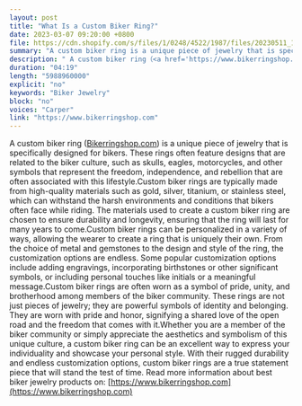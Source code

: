 ```yaml
---
layout: post
title: "What Is a Custom Biker Ring?"
date: 2023-03-07 09:20:00 +0800
file: https://cdn.shopify.com/s/files/1/0248/4522/1987/files/20230511_1.mp3?v=1683796206
summary: "A custom biker ring is a unique piece of jewelry that is specifically designed for bikers. These rings often feature designs that are related to the biker culture, such as skulls, eagles, motorcycles, and other symbols that represent the freedom, independence, and rebellion that are often associated with this lifestyle.Custom biker rings are typically made from high-quality materials such as gold, silver, titanium, or stainless steel, which can withstand the harsh environments and conditions that bikers often face while riding. The materials used to create a custom biker ring are chosen to ensure durability and longevity, ensuring that the ring will last for many years to come.Custom biker rings can be personalized in a variety of ways, allowing the wearer to create a ring that is uniquely their own. From the choice of metal and gemstones to the design and style of the ring, the customization options are endless. Some popular customization options include adding engravings, incorporating birthstones or other significant symbols, or including personal touches like initials or a meaningful message.Custom biker rings are often worn as a symbol of pride, unity, and brotherhood among members of the biker community. These rings are not just pieces of jewelry; they are powerful symbols of identity and belonging. They are worn with pride and honor, signifying a shared love of the open road and the freedom that comes with it.Whether you are a member of the biker community or simply appreciate the aesthetics and symbolism of this unique culture, a custom biker ring can be an excellent way to express your individuality and showcase your personal style. With their rugged durability and endless customization options, custom biker rings are a true statement piece that will stand the test of time."
description: " A custom biker ring（<a href='https://www.bikerringshop.com'>Bikerringshop.com</a>）is a unique piece of jewelry that is specifically designed for bikers. These rings often feature designs that are related to the biker culture, such as skulls, eagles, motorcycles, and other symbols that represent the freedom, independence, and rebellion that are often associated with this lifestyle.Custom biker rings are typically made from high-quality materials such as gold, silver, titanium, or stainless steel, which can withstand the harsh environments and conditions that bikers often face while riding. The materials used to create a custom biker ring are chosen to ensure durability and longevity, ensuring that the ring will last for many years to come.Custom biker rings can be personalized in a variety of ways, allowing the wearer to create a ring that is uniquely their own. From the choice of metal and gemstones to the design and style of the ring, the customization options are endless. Some popular customization options include adding engravings, incorporating birthstones or other significant symbols, or including personal touches like initials or a meaningful message.Custom biker rings are often worn as a symbol of pride, unity, and brotherhood among members of the biker community. These rings are not just pieces of jewelry; they are powerful symbols of identity and belonging. They are worn with pride and honor, signifying a shared love of the open road and the freedom that comes with it.Whether you are a member of the biker community or simply appreciate the aesthetics and symbolism of this unique culture, a custom biker ring can be an excellent way to express your individuality and showcase your personal style. With their rugged durability and endless customization options, custom biker rings are a true statement piece that will stand the test of time. Read more information about best biker jewelry products on: <a href='https://www.bikerringshop.com'>https://www.bikerringshop.com</a> "
duration: "04:19"
length: "5988960000"
explicit: "no"
keywords: "Biker Jewelry"
block: "no"
voices: "Carper"
link: "https://www.bikerringshop.com"
---
```


A custom biker ring ([Bikerringshop.com](https://www.bikerringshop.com)) is a unique piece of jewelry that is specifically designed for bikers. These rings often feature designs that are related to the biker culture, such as skulls, eagles, motorcycles, and other symbols that represent the freedom, independence, and rebellion that are often associated with this lifestyle.Custom biker rings are typically made from high-quality materials such as gold, silver, titanium, or stainless steel, which can withstand the harsh environments and conditions that bikers often face while riding. The materials used to create a custom biker ring are chosen to ensure durability and longevity, ensuring that the ring will last for many years to come.Custom biker rings can be personalized in a variety of ways, allowing the wearer to create a ring that is uniquely their own. From the choice of metal and gemstones to the design and style of the ring, the customization options are endless. Some popular customization options include adding engravings, incorporating birthstones or other significant symbols, or including personal touches like initials or a meaningful message.Custom biker rings are often worn as a symbol of pride, unity, and brotherhood among members of the biker community. These rings are not just pieces of jewelry; they are powerful symbols of identity and belonging. They are worn with pride and honor, signifying a shared love of the open road and the freedom that comes with it.Whether you are a member of the biker community or simply appreciate the aesthetics and symbolism of this unique culture, a custom biker ring can be an excellent way to express your individuality and showcase your personal style. With their rugged durability and endless customization options, custom biker rings are a true statement piece that will stand the test of time. Read more information about best biker jewelry products on: [https://www.bikerringshop.com](https://www.bikerringshop.com)
